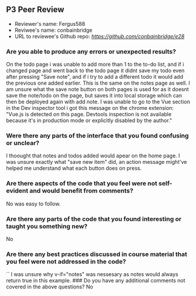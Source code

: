 ## P3 Peer Review

+ Reviewer's name: Fergus588
+ Reviwee's name: conbainbridge
+ URL to reviewee's Github repo: *<https://github.com/conbainbridge/e28>*


### Are you able to produce any errors or unexpected results?
On the todo page i was unable to add more than 1 to the to-do list, and if i changed page and went back to the todo page it didnt save my todo even after pressing "Save note", and if i try to add a different todo it would add the previous one added earlier. This is the same on the notes page as well. I am unsure what the save note button on both pages is used for as it doesnt save the note/todo on the page, but saves it into local storage which can then be deployed again with add note.
I was unable to go to the Vue section in the Dev inspector tool i got this message on the chrome extension:
"Vue.js is detected on this page.
Devtools inspection is not available because it's in production mode or explicitly disabled by the author."

### Were there any parts of the interface that you found confusing or unclear?
I thoought that notes and todos added would apear on the home page. I was unsure exactly what "save new item" did, an action message might've helped me understand what each button does on press.

### Are there aspects of the code that you feel were not self-evident and would benefit from comments?
No was easy to follow.
### Are there any parts of the code that you found interesting or taught you something new?
No
### Are there any best practices discussed in course material that you feel were not addressed in the code?
`<template>
  <div>
    <div class="slip-style" v-if="notes">
      <div class="slip-title">{{ notes.title }}</div>
      <hr />
      <div class="slip-notes">{{ notes.note }}</div>
    </div>
  </div>
</template>`
I was unsure why v-if="notes" was nessesary as notes would always return true in this example.
### Do you have any additional comments not covered in the above questions?
No
